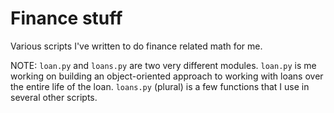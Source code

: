 # Finance stuff

Various scripts I've written to do finance related math for me. 

NOTE: `loan.py` and `loans.py` are two very different modules.
`loan.py` is me working on building an object-oriented approach to working with loans over the entire life of the loan.
`loans.py` (plural) is a few functions that I use in several other scripts.
